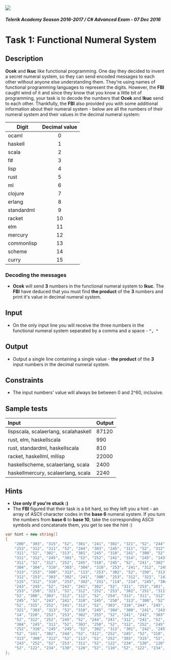 <img src="https://raw.githubusercontent.com/TelerikAcademy/Common/master/logos/telerik-header-logo.png" />

#### _Telerik Academy Season 2016-2017 / C# Advanced Exam - 07 Dec 2016_

# Task 1: Functional Numeral System

## Description
**Ocek** and **Ikuc** like functional programming. 
One day they decided to invent a secret numeral system, so they can send encoded messages to each other without anyone else understanding them. They're using names of functional programming languages to represent the digits.
However, the **FBI** caught wind of it and since they know that you know a little bit of programming, your task is to decode the numbers that **Ocek** and **Ikuc** send to each other. 
Thankfully, the **FBI** also provided you with some additional information about their numeral system - below are all the numbers of their numeral system and their values in the decimal numeral system:

| Digit      | Decimal value   |
| ---------- |:---------------:|
| ocaml      | 0               |
| haskell    | 1               |
| scala      | 2               |
| f#         | 3               |
| lisp       | 4               |
| rust       | 5               |
| ml         | 6               |
| clojure    | 7               |
| erlang     | 8               |
| standardml | 9               |
| racket     | 10              |
| elm        | 11              |
| mercury    | 12              |
| commonlisp | 13              |
| scheme     | 14              |
| curry      | 15              |

### Decoding the messages
- **Ocek** will send **3** numbers in the functional numeral system to **Ikuc**. The **FBI** have deduced that you must find **the product** of the **3** numbers and print it's value in decimal numeral system.

## Input
- On the only input line you will receive the three numbers in the functional numeral system separated by a comma and a space - **`", "`**

## Output
- Output a single line containing a single value - **the product** of the **3** input numbers in the decimal numeral system.

## Constraints
- The input numbers' value will always be between 0 and 2^60, inclusive.

## Sample tests
| Input                                | Output           |
|:------------------------------------ |:---------------- |
| lispscala, scalaerlang, scalahaskell | 87120            |
| rust, elm, haskellscala              | 990              |
| rust, standardml, haskellscala       | 810              |
| racket, haskellml, mllisp            | 22000            |
| haskellscheme, scalaerlang, scala    | 2400             |
| haskellmercury, scalaerlang, scala   | 2240             |

## Hints
- **Use only if you're stuck :)**
- The **FBI** figured that their task is a bit hard, so they left you a hint - an array of ASCII character codes in the **base 6** numeral system. If you turn the numbers from **base 6** to **base 10**, take the corresponding ASCII symbols and concatanate them, you get to see the hint :)

```csharp
var hint = new string[] 
{
    "200", "303", "315", "52", "301", "241", "302", "321", "52", "244", "253", "251",
    "253", "312", "311", "52", "244", "303", "245", "311", "52", "312", "252", "253",
    "311", "52", "302", "313", "301", "245", "310", "241", "300", "52", "311", "321",
    "311", "312", "245", "301", "52", "252", "241", "314", "245", "143", "52", "201",
    "311", "52", "312", "252", "245", "310", "245", "52", "241", "302", "52", "241",
    "304", "304", "310", "303", "304", "310", "253", "241", "312", "245", "52", "242",
    "313", "253", "300", "312", "113", "253", "302", "52", "250", "313", "302", "243",
    "312", "253", "303", "302", "241", "300", "253", "312", "321", "143", "21", "14",
    "215", "312", "310", "253", "302", "251", "114", "214", "245", "304", "300", "241",
    "243", "245", "52", "243", "241", "302", "52", "311", "253","301", "304", "300",
    "253", "250", "321", "52", "312", "252", "253", "302", "251", "311", "52", "241",
    "52", "300", "303", "312", "112", "52", "254", "313", "311", "312", "52", "242",
    "245", "52", "243", "241", "310", "245", "250", "313", "300", "52", "253", "302",
    "52", "315", "252", "241", "312", "52", "303", "310","244", "245", "310", "52",
    "321", "303", "313", "52", "310", "245", "304", "300", "241", "243", "245", "21",
    "14", "220", "252", "253", "302", "255", "52", "241", "242", "303", "313", "312",
    "52", "312", "252", "245", "52", "244", "241", "312", "241", "52", "312", "321",
    "304", "245", "311", "52", "303", "250", "52", "312", "252", "245", "52", "312",
    "252", "310", "245", "245", "52", "302", "313", "301", "242", "245", "310", "311",
    "52", "241", "302", "244", "52", "312", "252", "245", "52", "310", "245", "311",
    "313", "300", "312", "52", "113", "52", "252", "303", "315", "52", "301", "313",
    "243", "252", "52", "253", "311", "52", "122", "234", "130", "120", "52", "110",
    "52", "122", "234", "130", "120", "52", "110", "52", "122", "234", "130", "120", "143"
};
```